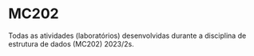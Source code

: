 # MC202
Todas as atividades (laboratórios) desenvolvidas durante a disciplina de estrutura de dados (MC202) 2023/2s.
